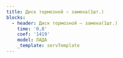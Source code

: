 ```yaml
---
title: Диск тормозной – замена(1шт.)
blocks:
  - header: Диск тормозной – замена(1шт.)
    time: '0,8'
    coef: '1419'
    model: ЛАДА
    _template: servTemplate
---
```

        